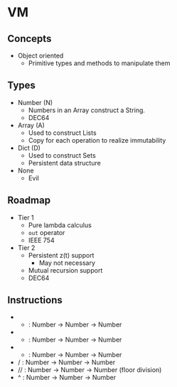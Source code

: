# VM

## Concepts

- Object oriented
  - Primitive types and methods to manipulate them

## Types

- Number (N)
  - Numbers in an Array construct a String.
  - DEC64
- Array (A)
  - Used to construct Lists
  - Copy for each operation to realize immutability
- Dict (D)
  - Used to construct Sets
  - Persistent data structure
- None
  - Evil

## Roadmap

- Tier 1
  - Pure lambda calculus
  - `out` operator
  - IEEE 754
- Tier 2
  - Persistent z(t) support
    - May not necessary
  - Mutual recursion support
  - DEC64

## Instructions

- + : Number -> Number -> Number
- - : Number -> Number -> Number
- * : Number -> Number -> Number
- / : Number -> Number -> Number
- // : Number -> Number -> Number (floor division)
- ^ : Number -> Number -> Number
